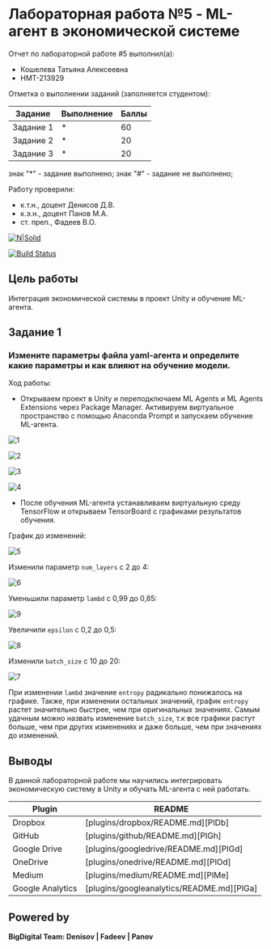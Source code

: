 # Лабораторная работа №5 - ML-агент в экономической системе
Отчет по лабораторной работе #5 выполнил(а):
- Кошелева Татьяна Алексеевна
- НМТ-213929

Отметка о выполнении заданий (заполняется студентом):

| Задание | Выполнение | Баллы |
| ------ | ------ | ------ |
| Задание 1 | * | 60 |
| Задание 2 | * | 20 |
| Задание 3 | * | 20 |

знак "*" - задание выполнено; знак "#" - задание не выполнено;

Работу проверили:
- к.т.н., доцент Денисов Д.В.
- к.э.н., доцент Панов М.А.
- ст. преп., Фадеев В.О.

[![N|Solid](https://cldup.com/dTxpPi9lDf.thumb.png)](https://nodesource.com/products/nsolid)

[![Build Status](https://travis-ci.org/joemccann/dillinger.svg?branch=master)](https://travis-ci.org/joemccann/dillinger)


## Цель работы
Интеграция экономической системы в проект Unity и обучение ML-агента.

## Задание 1
### Измените параметры файла yaml-агента и определите какие параметры и как влияют на обучение модели.
Ход работы:
- Открываем проект в Unity и переподключаем ML Agents и ML Agents Extensions через Package Manager. Активируем виртуальное пространство с помощью Anaconda Prompt и запускаем обучение ML-агента.

![1](https://user-images.githubusercontent.com/114426437/205327605-07277134-96d0-4772-a3dc-56f16f3b9c5d.png)

![2](https://user-images.githubusercontent.com/114426437/205327863-8370631e-5e29-4e23-9abe-79fed840329e.png)

![3](https://user-images.githubusercontent.com/114426437/205327958-5d1d190a-13e9-42f6-9731-39d07b5443b9.png)

![4](https://user-images.githubusercontent.com/114426437/205328103-f345bba7-a274-41af-8596-2bcc3f6564e1.png)


- После обучения ML-агента устанавливаем виртуальную среду TensorFlow и открываем TensorBoard с графиками результатов обучения.

График до изменений:

![5](https://user-images.githubusercontent.com/114426437/205332459-bf06dc20-3abf-48f5-814d-b6b9246670c2.png)

Изменили параметр `num_layers` с 2 до 4:

![6](https://user-images.githubusercontent.com/114426437/205334329-4f3fb8d5-c310-4652-b9e7-a0ad772ccfdb.png)

Уменьшили параметр `lambd` с 0,99 до 0,85:

![9](https://user-images.githubusercontent.com/114426437/205342325-83792c54-97be-4cdf-8daf-1203fad9b72f.png)

Увеличили `epsilon` с 0,2 до 0,5:

![8](https://user-images.githubusercontent.com/114426437/205340383-984ed04e-0634-4c49-8701-2959e0d896cb.png)

Изменили `batch_size` с 10 до 20:

![7](https://user-images.githubusercontent.com/114426437/205335396-bccbfffa-9efe-48a8-878b-1fb3d20167e0.png)

При изменении `lambd` значение `entropy` радикально понижалось на графике. Также, при изменении остальных значений, график `entropy` растет значительно быстрее, чем при оригинальных значениях. Самым удачным можно назвать изменение `batch_size`, т.к все графики растут больше, чем при других изменениях и даже больше, чем при значениях до изменений.


## Выводы

В данной лабораторной работе мы научились интегрировать экономическую систему в Unity и обучать ML-агента с ней работать.

| Plugin | README |
| ------ | ------ |
| Dropbox | [plugins/dropbox/README.md][PlDb] |
| GitHub | [plugins/github/README.md][PlGh] |
| Google Drive | [plugins/googledrive/README.md][PlGd] |
| OneDrive | [plugins/onedrive/README.md][PlOd] |
| Medium | [plugins/medium/README.md][PlMe] |
| Google Analytics | [plugins/googleanalytics/README.md][PlGa] |

## Powered by

**BigDigital Team: Denisov | Fadeev | Panov**
